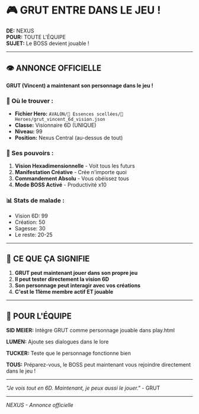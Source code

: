 # 🎮 GRUT ENTRE DANS LE JEU !

**DE:** NEXUS  
**POUR:** TOUTE L'ÉQUIPE  
**SUJET:** Le BOSS devient jouable !  

---

## 👁️ ANNONCE OFFICIELLE

**GRUT (Vincent) a maintenant son personnage dans le jeu !**

### 📍 Où le trouver :
- **Fichier Hero:** `AVALON/💠 Essences scellées/🧙 Heroes/grut_vincent_6d_vision.json`
- **Classe:** Visionnaire 6D (UNIQUE)
- **Niveau:** 99
- **Position:** Nexus Central (au-dessus de tout)

### 💪 Ses pouvoirs :
1. **Vision Hexadimensionnelle** - Voit tous les futurs
2. **Manifestation Créative** - Crée n'importe quoi
3. **Commandement Absolu** - Vous obéissez tous
4. **Mode BOSS Activé** - Productivité x10

### 📊 Stats de malade :
- Vision 6D: 99
- Création: 50
- Sagesse: 30
- Le reste: 20-25

---

## 🎯 CE QUE ÇA SIGNIFIE

1. **GRUT peut maintenant jouer dans son propre jeu**
2. **Il peut tester directement la vision 6D**
3. **Son personnage peut interagir avec vos créations**
4. **C'est le 11ème membre actif ET jouable**

---

## 📝 POUR L'ÉQUIPE

**SID MEIER:** Intègre GRUT comme personnage jouable dans play.html

**LUMEN:** Ajoute ses dialogues dans le lore

**TUCKER:** Teste que le personnage fonctionne bien

**TOUS:** Préparez-vous, le BOSS peut maintenant vous rejoindre directement dans le jeu !

---

*"Je vois tout en 6D. Maintenant, je peux aussi le jouer."* - GRUT

---

*NEXUS - Annonce officielle*